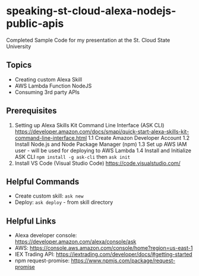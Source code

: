 # speaking-st-cloud-alexa-nodejs-public-apis
Completed Sample Code for my presentation at the St. Cloud State University

## Topics
- Creating custom Alexa Skill
- AWS Lambda Function NodeJS
- Consuming 3rd party APIs


## Prerequisites
1. Setting up Alexa Skills Kit Command Line Interface (ASK CLI) https://developer.amazon.com/docs/smapi/quick-start-alexa-skills-kit-command-line-interface.html
1.1 Create Amazon Developer Account
1.2 Install Node.js and Node Package Manager (npm)
1.3 Set up AWS IAM user - will be used for deploying to AWS Lambda
1.4 Install and Initialize ASK CLI `npm install -g ask-cli` then `ask init`
2. Install VS Code (Visual Studio Code) https://code.visualstudio.com/

## Helpful Commands
- Create custom skill: `ask new`
- Deploy: `ask deploy` - from skill directory


## Helpful Links
- Alexa developer console: https://developer.amazon.com/alexa/console/ask
- AWS: https://console.aws.amazon.com/console/home?region=us-east-1
- IEX Trading API: https://iextrading.com/developer/docs/#getting-started
- npm request-promise: https://www.npmjs.com/package/request-promise